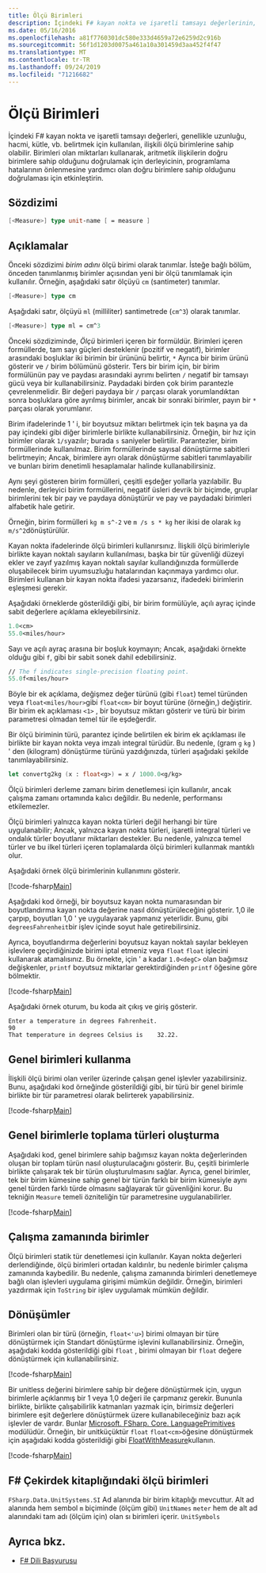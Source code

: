 ```yaml
---
title: Ölçü Birimleri
description: İçindeki F# kayan nokta ve işaretli tamsayı değerlerinin, genellikle uzunluğu, hacmi ve kütle belirtmek için kullanılan, ilişkili ölçü birimlerine nasıl sahip olabileceğini öğrenin.
ms.date: 05/16/2016
ms.openlocfilehash: a81f7760301dc580e333d4659a72e6259d2c916b
ms.sourcegitcommit: 56f1d1203d0075a461a10a301459d3aa452f4f47
ms.translationtype: MT
ms.contentlocale: tr-TR
ms.lasthandoff: 09/24/2019
ms.locfileid: "71216682"
---
```

# <a name="units-of-measure"></a>Ölçü Birimleri

İçindeki F# kayan nokta ve işaretli tamsayı değerleri, genellikle uzunluğu, hacmi, kütle, vb. belirtmek için kullanılan, ilişkili ölçü birimlerine sahip olabilir. Birimleri olan miktarları kullanarak, aritmetik ilişkilerin doğru birimlere sahip olduğunu doğrulamak için derleyicinin, programlama hatalarının önlenmesine yardımcı olan doğru birimlere sahip olduğunu doğrulaması için etkinleştirin.

## <a name="syntax"></a>Sözdizimi

```fsharp
[<Measure>] type unit-name [ = measure ]
```

## <a name="remarks"></a>Açıklamalar

Önceki sözdizimi *birim adını* ölçü birimi olarak tanımlar. İsteğe bağlı bölüm, önceden tanımlanmış birimler açısından yeni bir ölçü tanımlamak için kullanılır. Örneğin, aşağıdaki satır ölçüyü `cm` (santimeter) tanımlar.

```fsharp
[<Measure>] type cm
```

Aşağıdaki satır, ölçüyü `ml` (milliliter) santimetrede (`cm^3`) olarak tanımlar.

```fsharp
[<Measure>] type ml = cm^3
```

Önceki sözdiziminde, *Ölçü* birimleri içeren bir formüldür. Birimleri içeren formüllerde, tam sayı güçleri desteklenir (pozitif ve negatif), birimler arasındaki boşluklar iki birimin bir ürününü belirtir, `*` Ayrıca bir birim ürünü gösterir ve `/` birim bölümünü gösterir. Ters bir birim için, bir birim formülünün pay ve paydası arasındaki ayrımı belirten `/` negatif bir tamsayı gücü veya bir kullanabilirsiniz. Paydadaki birden çok birim parantezle çevrelenmelidir. Bir değeri paydaya bir `/` parçası olarak yorumlandıktan sonra boşluklara göre ayrılmış birimler, ancak bir sonraki birimler, payın bir `*` parçası olarak yorumlanır.

Birim ifadelerinde 1 ' i, bir boyutsuz miktarı belirtmek için tek başına ya da pay içindeki gibi diğer birimlerle birlikte kullanabilirsiniz. Örneğin, bir hız için birimler olarak `1/s`yazılır; burada `s` saniyeler belirtilir. Parantezler, birim formüllerinde kullanılmaz. Birim formüllerinde sayısal dönüştürme sabitleri belirtmeyin; Ancak, birimlere ayrı olarak dönüştürme sabitleri tanımlayabilir ve bunları birim denetimli hesaplamalar halinde kullanabilirsiniz.

Aynı şeyi gösteren birim formülleri, çeşitli eşdeğer yollarla yazılabilir. Bu nedenle, derleyici birim formüllerini, negatif üsleri devrik bir biçimde, gruplar birimlerini tek bir pay ve paydaya dönüştürür ve pay ve paydadaki birimleri alfabetik hale getirir.

Örneğin, birim formülleri `kg m s^-2` ve `m /s s * kg` her ikisi de olarak `kg m/s^2`dönüştürülür.

Kayan nokta ifadelerinde ölçü birimleri kullanırsınız. İlişkili ölçü birimleriyle birlikte kayan noktalı sayıların kullanılması, başka bir tür güvenliği düzeyi ekler ve zayıf yazılmış kayan noktalı sayılar kullandığınızda formüllerde oluşabilecek birim uyumsuzluğu hatalarından kaçınmaya yardımcı olur. Birimleri kullanan bir kayan nokta ifadesi yazarsanız, ifadedeki birimlerin eşleşmesi gerekir.

Aşağıdaki örneklerde gösterildiği gibi, bir birim formülüyle, açılı ayraç içinde sabit değerlere açıklama ekleyebilirsiniz.

```fsharp
1.0<cm>
55.0<miles/hour>
```

Sayı ve açılı ayraç arasına bir boşluk koymayın; Ancak, aşağıdaki örnekte olduğu gibi `f`, gibi bir sabit sonek dahil edebilirsiniz.

```fsharp
// The f indicates single-precision floating point.
55.0f<miles/hour>
```

Böyle bir ek açıklama, değişmez değer türünü (gibi `float`) temel türünden veya `float<miles/hour>`gibi `float<cm>` bir boyut türüne (örneğin,) değiştirir. Bir birim ek açıklaması `<1>` , bir boyutsuz miktarı gösterir ve türü bir birim parametresi olmadan temel tür ile eşdeğerdir.

Bir ölçü biriminin türü, parantez içinde belirtilen ek birim ek açıklaması ile birlikte bir kayan nokta veya imzalı integral türüdür. Bu nedenle, (gram `g` `kg` ) ' den (kilogram) dönüştürme türünü yazdığınızda, türleri aşağıdaki şekilde tanımlayabilirsiniz.

```fsharp
let convertg2kg (x : float<g>) = x / 1000.0<g/kg>
```

Ölçü birimleri derleme zamanı birim denetlemesi için kullanılır, ancak çalışma zamanı ortamında kalıcı değildir. Bu nedenle, performansı etkilemezler.

Ölçü birimleri yalnızca kayan nokta türleri değil herhangi bir türe uygulanabilir; Ancak, yalnızca kayan nokta türleri, işaretli integral türleri ve ondalık türler boyutlanır miktarları destekler. Bu nedenle, yalnızca temel türler ve bu ilkel türleri içeren toplamalarda ölçü birimleri kullanmak mantıklı olur.

Aşağıdaki örnek ölçü birimlerinin kullanımını gösterir.

[!code-fsharp[Main](~/samples/snippets/fsharp/lang-ref-2/snippet6901.fs)]

Aşağıdaki kod örneği, bir boyutsuz kayan nokta numarasından bir boyutlandırma kayan nokta değerine nasıl dönüştürüleceğini gösterir. 1,0 ile çarpıp, boyutları 1,0 ' ye uygulayarak yapmanız yeterlidir. Bunu, gibi `degreesFahrenheit`bir işlev içinde soyut hale getirebilirsiniz.

Ayrıca, boyutlandırma değerlerini boyutsuz kayan noktalı sayılar bekleyen işlevlere geçirdiğinizde birimi iptal etmeniz veya `float` `float` işlecini kullanarak atamalısınız. Bu örnekte, için ' a kadar `1.0<degC>` olan bağımsız değişkenler, `printf` boyutsuz miktarlar gerektirdiğinden `printf` öğesine göre bölmektir.

[!code-fsharp[Main](~/samples/snippets/fsharp/lang-ref-2/snippet6902.fs)]

Aşağıdaki örnek oturum, bu koda ait çıkış ve giriş gösterir.

```console
Enter a temperature in degrees Fahrenheit.
90
That temperature in degrees Celsius is    32.22.
```

## <a name="using-generic-units"></a>Genel birimleri kullanma

İlişkili ölçü birimi olan veriler üzerinde çalışan genel işlevler yazabilirsiniz. Bunu, aşağıdaki kod örneğinde gösterildiği gibi, bir türü bir genel birimle birlikte bir tür parametresi olarak belirterek yapabilirsiniz.

[!code-fsharp[Main](~/samples/snippets/fsharp/lang-ref-2/snippet6903.fs)]

## <a name="creating-aggregate-types-with-generic-units"></a>Genel birimlerle toplama türleri oluşturma

Aşağıdaki kod, genel birimlere sahip bağımsız kayan nokta değerlerinden oluşan bir toplam türün nasıl oluşturulacağını gösterir. Bu, çeşitli birimlerle birlikte çalışarak tek bir türün oluşturulmasını sağlar. Ayrıca, genel birimler, tek bir birim kümesine sahip genel bir türün farklı bir birim kümesiyle aynı genel türden farklı türde olmasını sağlayarak tür güvenliğini korur. Bu tekniğin `Measure` temeli özniteliğin tür parametresine uygulanabilirler.

[!code-fsharp[Main](~/samples/snippets/fsharp/lang-ref-2/snippet6904.fs)]

## <a name="units-at-runtime"></a>Çalışma zamanında birimler

Ölçü birimleri statik tür denetlemesi için kullanılır. Kayan nokta değerleri derlendiğinde, ölçü birimleri ortadan kaldırılır, bu nedenle birimler çalışma zamanında kaybedilir. Bu nedenle, çalışma zamanında birimleri denetlemeye bağlı olan işlevleri uygulama girişimi mümkün değildir. Örneğin, birimleri yazdırmak için `ToString` bir işlev uygulamak mümkün değildir.

## <a name="conversions"></a>Dönüşümler

Birimleri olan bir türü (örneğin, `float<'u>`) birimi olmayan bir türe dönüştürmek için Standart dönüştürme işlevini kullanabilirsiniz. Örneğin, aşağıdaki kodda gösterildiği gibi `float` , birimi olmayan bir `float` değere dönüştürmek için kullanabilirsiniz.

[!code-fsharp[Main](~/samples/snippets/fsharp/lang-ref-2/snippet6905.fs)]

Bir unitless değerini birimlere sahip bir değere dönüştürmek için, uygun birimlerle açıklanmış bir 1 veya 1,0 değeri ile çarpmanız gerekir. Bununla birlikte, birlikte çalışabilirlik katmanları yazmak için, birimsiz değerleri birimlere eşit değerlere dönüştürmek üzere kullanabileceğiniz bazı açık işlevler de vardır. Bunlar [Microsoft. FSharp. Core. LanguagePrimitives](https://msdn.microsoft.com/library/69d08ac5-5d51-4c20-bf1e-850fd312ece3) modülüdür. Örneğin, bir unitküçüktür `float` `float<cm>`öğesine dönüştürmek için aşağıdaki kodda gösterildiği gibi [FloatWithMeasure](https://msdn.microsoft.com/library/69520bc7-d67b-46b8-9004-7cac9646b8d9)kullanın.

[!code-fsharp[Main](~/samples/snippets/fsharp/lang-ref-2/snippet6906.fs)]

## <a name="units-of-measure-in-the-f-core-library"></a>F# Çekirdek kitaplığındaki ölçü birimleri

`FSharp.Data.UnitSystems.SI` Ad alanında bir birim kitaplığı mevcuttur. Alt ad alanında hem sembol `m` biçiminde (ölçüm gibi) `UnitNames` `meter` hem de alt ad alanındaki tam adı (ölçüm için) olan sı birimleri içerir. `UnitSymbols`

## <a name="see-also"></a>Ayrıca bkz.

- [F# Dili Başvurusu](index.md)

